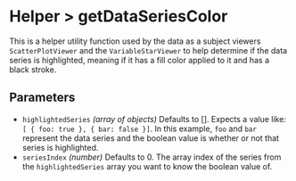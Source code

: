 # Helper > getDataSeriesColor

This is a helper utility function used by the data as a subject viewers `ScatterPlotViewer` and the `VariableStarViewer` to help determine if the data series is highlighted, meaning if it has a fill color applied to it and has a black stroke. 

## Parameters

- `highlightedSeries` _(array of objects)_ Defaults to []. Expects a value like: `[ { foo: true }, { bar: false }]`. In this example, `foo` and `bar` represent the data series and the boolean value is whether or not that series is highlighted.
- `seriesIndex` _(number)_ Defaults to 0. The array index of the series from the `highlightedSeries` array you want to know the boolean value of.